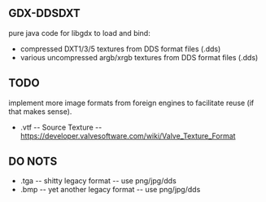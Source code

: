 ## GDX-DDSDXT

pure java code for libgdx to load and bind: 

* compressed DXT1/3/5 textures from DDS format files (.dds)
* various uncompressed argb/xrgb textures from DDS format files (.dds)

## TODO

implement more image formats from foreign engines to facilitate reuse (if that makes sense).

* .vtf -- Source Texture -- https://developer.valvesoftware.com/wiki/Valve_Texture_Format

## DO NOTS

* .tga -- shitty legacy format -- use png/jpg/dds
* .bmp -- yet another legacy format -- use png/jpg/dds